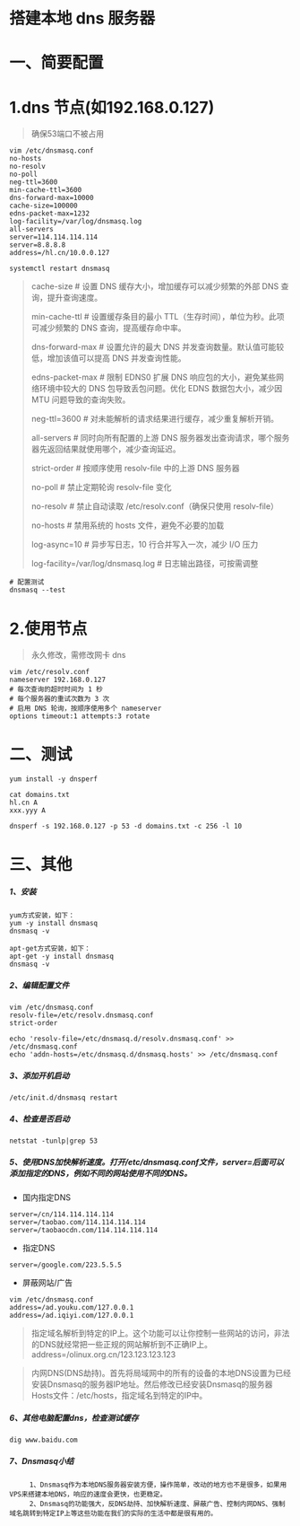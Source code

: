 # 搭建本地 dns 服务器

# 一、简要配置

# 1.dns 节点(如192.168.0.127)

> 确保53端口不被占用

```
vim /etc/dnsmasq.conf
no-hosts
no-resolv
no-poll
neg-ttl=3600
min-cache-ttl=3600
dns-forward-max=10000
cache-size=100000
edns-packet-max=1232
log-facility=/var/log/dnsmasq.log
all-servers
server=114.114.114.114
server=8.8.8.8
address=/hl.cn/10.0.0.127
```

```
systemctl restart dnsmasq
```

> cache-size                  # 设置 DNS 缓存大小，增加缓存可以减少频繁的外部 DNS 查询，提升查询速度。
>
> min-cache-ttl             # 设置缓存条目的最小 TTL（生存时间），单位为秒。此项可减少频繁的 DNS 查询，提高缓存命中率。
>
> dns-forward-max     # 设置允许的最大 DNS 并发查询数量。默认值可能较低，增加该值可以提高 DNS 并发查询性能。
>
> edns-packet-max     # 限制 EDNS0 扩展 DNS 响应包的大小，避免某些网络环境中较大的 DNS 包导致丢包问题。优化 EDNS 数据包大小，减少因 MTU 问题导致的查询失败。
>
> neg-ttl=3600             # 对未能解析的请求结果进行缓存，减少重复解析开销。
>
> all-servers                 # 同时向所有配置的上游 DNS 服务器发出查询请求，哪个服务器先返回结果就使用哪个，减少查询延迟。
>
> strict-order               # 按顺序使用 resolv-file 中的上游 DNS 服务器
>
> no-poll                       # 禁止定期轮询 resolv-file 变化
>
> no-resolv                   # 禁止自动读取 /etc/resolv.conf（确保只使用 resolv-file）
>
> no-hosts                    # 禁用系统的 hosts 文件，避免不必要的加载
>
> log-async=10            # 异步写日志，10 行合并写入一次，减少 I/O 压力
>
> log-facility=/var/log/dnsmasq.log  # 日志输出路径，可按需调整

```
# 配置测试
dnsmasq --test
```

# 2.使用节点

> 永久修改，需修改网卡 dns

```
vim /etc/resolv.conf
nameserver 192.168.0.127
# 每次查询的超时时间为 1 秒
# 每个服务器的重试次数为 3 次
# 启用 DNS 轮询，按顺序使用多个 nameserver
options timeout:1 attempts:3 rotate
```

# 二、测试

```
yum install -y dnsperf
```

```
cat domains.txt 
hl.cn A
xxx.yyy A
```

```
dnsperf -s 192.168.0.127 -p 53 -d domains.txt -c 256 -l 10
```

# 三、其他

##### 1、安装

```
yum方式安装，如下：
yum -y install dnsmasq
dnsmasq -v

apt-get方式安装，如下：
apt-get -y install dnsmasq
dnsmasq -v
```
##### 2、编辑配置文件
```
vim /etc/dnsmasq.conf
resolv-file=/etc/resolv.dnsmasq.conf
strict-order

echo 'resolv-file=/etc/dnsmasq.d/resolv.dnsmasq.conf' >> /etc/dnsmasq.conf
echo 'addn-hosts=/etc/dnsmasq.d/dnsmasq.hosts' >> /etc/dnsmasq.conf
```
##### 3、添加开机启动
```
/etc/init.d/dnsmasq restart
```
##### 4、检查是否启动
```
netstat -tunlp|grep 53
```
##### 5、使用DNS加快解析速度。打开/etc/dnsmasq.conf文件，server=后面可以添加指定的DNS，例如不同的网站使用不同的DNS。
* 国内指定DNS
```
server=/cn/114.114.114.114
server=/taobao.com/114.114.114.114
server=/taobaocdn.com/114.114.114.114
```
*  指定DNS
```
server=/google.com/223.5.5.5
```
* 屏蔽网站/广告
```
vim /etc/dnsmasq.conf
address=/ad.youku.com/127.0.0.1
address=/ad.iqiyi.com/127.0.0.1
```
> 指定域名解析到特定的IP上。这个功能可以让你控制一些网站的访问，非法的DNS就经常把一些正规的网站解析到不正确IP上。
address=/olinux.org.cn/123.123.123.123

> 内网DNS(DNS劫持)。首先将局域网中的所有的设备的本地DNS设置为已经安装Dnsmasq的服务器IP地址。然后修改已经安装Dnsmasq的服务器Hosts文件：/etc/hosts，指定域名到特定的IP中。

##### 6、其他电脑配置dns，检查测试缓存
```
dig www.baidu.com
```

##### 7、Dnsmasq小结
		 1、Dnsmasq作为本地DNS服务器安装方便，操作简单，改动的地方也不是很多，如果用VPS来搭建本地DNS，响应的速度会更快，也更稳定。
		 2、Dnsmasq的功能强大，反DNS劫持、加快解析速度、屏蔽广告、控制内网DNS、强制域名跳转到特定IP上等这些功能在我们的实际的生活中都是很有用的。
